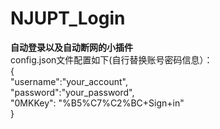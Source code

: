 # NJUPT_Login
**自动登录以及自动断网的小插件**  
config.json文件配置如下(自行替换账号密码信息）：  
{  
  "username":"your_account",  
  "password":"your_password",  
  "0MKKey": "%B5%C7%C2%BC+Sign+in"  
}
